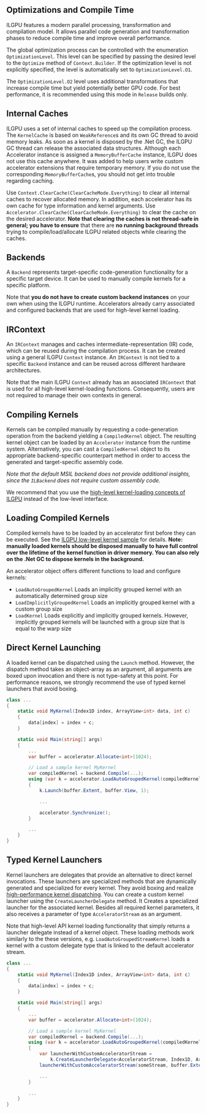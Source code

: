 ## Optimizations and Compile Time

ILGPU features a modern parallel processing, transformation and compilation model.
It allows parallel code generation and transformation phases to reduce compile time and improve overall performance.

The global optimization process can be controlled with the enumeration `OptimizationLevel`.
This level can be specified by passing the desired level to the `Optimize` method of `Context.Builder`.
If the optimization level is not explicitly specified, the level is automatically set to `OptimizationLevel.O1`.

The `OptimizationLevel.O2` level uses additional transformations that increase compile time but yield potentially better GPU code.
For best performance, it is recommended using this mode in `Release` builds only.

## Internal Caches

ILGPU uses a set of internal caches to speed up the compilation process.
The `KernelCache` is based on `WeakReference`s and its own GC thread to avoid memory leaks.
As soon as a kernel is disposed by the .Net GC, the ILGPU GC thread can release the associated data structures.
Although each Accelerator instance is assigned a `MemoryBufferCache` instance, ILGPU does not use this cache anywhere.
It was added to help users write custom accelerator extensions that require temporary memory.
If you do not use the corresponding `MemoryBufferCache`s, you should not get into trouble regarding caching.

Use `Context.ClearCache(ClearCacheMode.Everything)` to clear all internal caches to recover allocated memory.
In addition, each accelerator has its own cache for type information and kernel arguments.
Use `Accelerator.ClearCache(ClearCacheMode.Everything)` to clear the cache on the desired accelerator.
**Note that clearing the caches is not thread-safe in general; you have to ensure** that there are **no running background threads** trying to compile/load/allocate ILGPU related objects while clearing the caches.

## Backends

A `Backend` represents target-specific code-generation functionality for a specific target device.
It can be used to manually compile kernels for a specific platform.

Note that **you do not have to create custom backend instances** on your own when using the ILGPU runtime.
Accelerators already carry associated and configured backends that are used for high-level kernel loading.

## IRContext

An `IRContext` manages and caches intermediate-representation (IR) code, which can be reused during the compilation process.
It can be created using a general ILGPU `Context` instance.
An `IRContext` is not tied to a specific `Backend` instance and can be reused across different hardware architectures.

Note that the main ILGPU `Context` already has an associated `IRContext` that is used for all high-level kernel-loading functions.
Consequently, users are not required to manage their own contexts in general.

## Compiling Kernels

Kernels can be compiled manually by requesting a code-generation operation from the backend yielding a `CompiledKernel` object.
The resulting kernel object can be loaded by an `Accelerator` instance from the runtime system.
Alternatively, you can cast a `CompiledKernel` object to its appropriate backend-specific counterpart method in order to access the generated and target-specific assembly code.

*Note that the default MSIL backend does not provide additional insights, since the `ILBackend` does not require custom assembly code.*

We recommend that you use the [high-level kernel-loading concepts of ILGPU](ILGPU-Kernels) instead of the low-level interface.

## Loading Compiled Kernels

Compiled kernels have to be loaded by an accelerator first before they can be executed.
See the [ILGPU low-level kernel sample](https://github.com/m4rs-mt/ILGPU.Samples/tree/master/Src/LowLevelKernelCompilation) for details.
**Note: manually loaded kernels should be disposed manually to have full control over the lifetime of the kernel function in driver memory. You can also rely on the .Net GC to dispose kernels in the background.**

An accelerator object offers different functions to load and configure kernels:
* `LoadAutoGroupedKernel`
   Loads an implicitly grouped kernel with an automatically determined group size
* `LoadImplicitlyGroupedKernel`
   Loads an implicitly grouped kernel with a custom group size
* `LoadKernel`
   Loads explicitly and implicitly grouped kernels. However, implicitly grouped kernels will be launched with a group size that is equal to the warp size

## Direct Kernel Launching

A loaded kernel can be dispatched using the `Launch` method.
However, the dispatch method takes an object-array as an argument, all arguments are boxed upon invocation and there is not type-safety at this point.
For performance reasons, we strongly recommend the use of typed kernel launchers that avoid boxing.

```c#
class ...
{
    static void MyKernel(Index1D index, ArrayView<int> data, int c)
    {
        data[index] = index + c;
    }

    static void Main(string[] args)
    {
        ...
        var buffer = accelerator.Allocate<int>(1024);

        // Load a sample kernel MyKernel
        var compiledKernel = backend.Compile(...);
        using (var k = accelerator.LoadAutoGroupedKernel(compiledKernel))
        {
            k.Launch(buffer.Extent, buffer.View, 1);

            ...

            accelerator.Synchronize();
        }

        ...
    }
}
```

## Typed Kernel Launchers

Kernel launchers are delegates that provide an alternative to direct kernel invocations.
These launchers are specialized methods that are dynamically generated and specialized for every kernel.
They avoid boxing and realize [high-performance kernel dispatching](https://github.com/m4rs-mt/ILGPU.Samples/blob/master/Src/SimpleKernelDelegate).
You can create a custom kernel launcher using the `CreateLauncherDelegate` method.
It Creates a specialized launcher for the associated kernel.
Besides all required kernel parameters, it also receives a parameter of type `AcceleratorStream` as an argument.

Note that high-level API kernel loading functionality that simply returns a launcher delegate instead of a kernel object.
These loading methods work similarly to the these versions, e.g. `LoadAutoGroupedStreamKernel` loads a kernel with a custom delegate type that is linked to the default accelerator stream.

```c#
class ...
{
    static void MyKernel(Index1D index, ArrayView<int> data, int c)
    {
        data[index] = index + c;
    }

    static void Main(string[] args)
    {
        ...
        var buffer = accelerator.Allocate<int>(1024);

        // Load a sample kernel MyKernel
        var compiledKernel = backend.Compile(...);
        using (var k = accelerator.LoadAutoGroupedKernel(compiledKernel))
        {
            var launcherWithCustomAcceleratorStream =
                k.CreateLauncherDelegate<AcceleratorStream, Index1D, ArrayView<int>>();
            launcherWithCustomAcceleratorStream(someStream, buffer.Extent, buffer.View, 1);

            ...
        }

        ...
    }
}
```